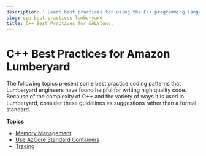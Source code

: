 ```yaml
---
description: ' Learn best practices for using the C++ programming language in &ALYlong;. '
slug: cpp-best-practices-lumberyard
title: C++ Best Practices for &ALYlong;
---
```

# C\+\+ Best Practices for Amazon Lumberyard<a name="cpp-best-practices-lumberyard"></a>

The following topics present some best practice coding patterns that Lumberyard engineers have found helpful for writing high quality code\. Because of the complexity of C\+\+ and the variety of ways it is used in Lumberyard, consider these guidelines as suggestions rather than a formal standard\.

**Topics**
+ [Memory Management](/docs/userguide/programming/best-practices/lumberyard-memory-management.md)
+ [Use AzCore Standard Containers](/docs/userguide/programming/best-practices/lumberyard-use-azcore-standard-containers.md)
+ [Tracing](/docs/userguide/programming/best-practices/lumberyard-tracing.md)